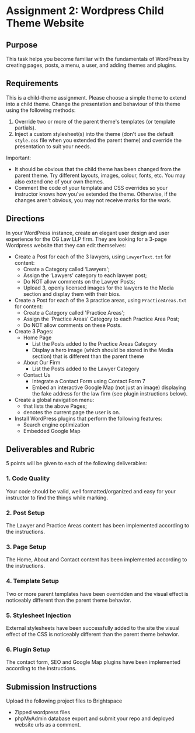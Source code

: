# Assignment 2: Wordpress Child Theme Website
## Purpose
This task helps you become familiar with the fundamentals of WordPress by creating pages, posts, a menu, a user, and adding themes and plugins.

## Requirements
This is a child-theme assignment. Please choose a simple theme to extend into a child theme. Change the presentation and behaviour of this theme using the following methods:
1. Override two or more of the parent theme's templates (or template partials).
2. Inject a custom stylesheet(s) into the theme (don't use the default `style.css` file when you extended the parent theme) and override the presentation to suit your needs.

Important: 
- It should be obvious that the child theme has been changed from the parent theme. Try different layouts, images, colour, fonts, etc. You may also extend one of your own themes.
- Comment the code of your template and CSS overrides so your instructor knows how you've extended the theme. Otherwise, if the changes aren't obvious, you may not receive marks for the work.

## Directions
In your WordPress instance, create an elegant user design and user experience for the CG Law LLP firm. They are looking for a 3-page Wordpress website that they can edit themselves:
- Create a Post for each of the 3 lawyers, using `LawyerText.txt` for content:
  - Create a Category called ‘Lawyers';
  - Assign the ‘Lawyers' category to each lawyer post;
  - Do NOT allow comments on the Lawyer Posts;
  - Upload 3, openly licensed images for the lawyers to the Media section and display them with their bios.
- Create a Post for each of the 3 practice areas, using `PracticeAreas.txt` for content:
  - Create a Category called 'Practice Areas';
  - Assign the 'Practice Areas' Category to each Practice Area Post;
  - Do NOT allow comments on these Posts.
- Create 3 Pages:
  - Home Page
    - List the Posts added to the Practice Areas Category
    - Display a hero image (which should be stored in the Media section) that is different than the parent theme
  - About Our Firm
    - List the Posts added to the Lawyer Category
  - Contact Us 
    - Integrate a Contact Form using Contact Form 7
    - Embed an interactive Google Map (not just an image) displaying the fake address for the law firm (see plugin instructions below).
- Create a global navigation menu:
  - that lists the above Pages;
  - denotes the current page the user is on.
- Install WordPress plugins that perform the following features:
  - Search engine optimization
  - Embedded Google Map

## Deliverables and Rubric
5 points will be given to each of the following deliverables:

### 1. Code Quality
Your code should be valid, well formatted/organized and easy for your instructor to find the things while marking.

### 2. Post Setup
The Lawyer and Practice Areas content has been implemented according to the instructions.

### 3. Page Setup
The Home, About and Contact content has been implemented according to the instructions.

### 4. Template Setup
Two or more parent templates have been overridden and the visual effect is noticeably different than the parent theme behavior.

### 5. Stylesheet Injection
External stylesheets have been successfully added to the site the visual effect of the CSS is noticeably different than the parent theme behavior.

### 6. Plugin Setup
The contact form, SEO and Google Map plugins have been implemented according to the instructions.

## Submission Instructions
Upload the following project files to Brightspace
- Zipped wordpress files
- phpMyAdmin database export
and submit your repo and deployed website urls as a comment.

